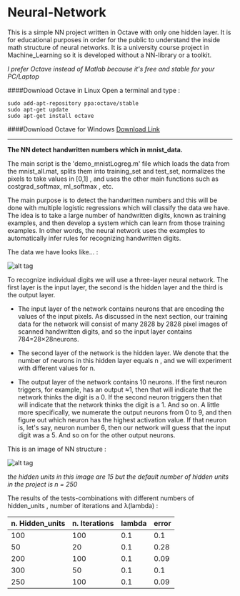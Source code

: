 # Neural-Network

This is a simple NN project written in Octave with only one hidden layer. 
It is for educational purposes in order for the public to understand the inside math structure of neural networks. It is a university course project in Machine_Learning so it is developed without a NN-library or a toolkit. 

*I prefer Octave instead of Matlab because it's free and stable for your PC/Laptop*

####Download Octave in Linux
Open a terminal and type :
```
sudo add-apt-repository ppa:octave/stable
sudo apt-get update
sudo apt-get install octave
```

####Download Octave for Windows
[Download Link](https://ftp.gnu.org/gnu/octave/windows/)

----

**The NN detect handwritten numbers which in mnist_data.**

The main script is the 'demo_mnistLogreg.m' file which loads the data from the mnist_all.mat, splits them into training_set and test_set, normalizes the pixels to take values in [0,1] , and uses the other main functions such as costgrad_softmax, ml_softmax , etc.

The main purpose is to detect the handwritten numbers and this will be done with multiple logistic regressions which will classify the data we have. The idea is to take a large number of handwritten digits, known as training examples, and then develop a system which can learn from those training examples. In other words, the neural network uses the examples to automatically infer rules for recognizing handwritten digits.

The data we have looks like... :

![alt tag](http://neuralnetworksanddeeplearning.com/images/mnist_100_digits.png)


To recognize individual digits we will use a three-layer neural network. 
The first layer is the input layer, the second is the hidden layer and the third is the output layer. 

* The input layer of the network contains neurons that are encoding the values of the input pixels. As discussed in the next section, our training data for the network will consist of many 2828 by 2828 pixel images of scanned handwritten digits, and so the input layer contains 784=28×28neurons. 

* The second layer of the network is the hidden layer. We denote that the number of neurons in this hidden layer equals n , and we will experiment with different values for n.

* The output layer of the network contains 10 neurons. If the first neuron triggers, for example, has an output ≈1, then that will indicate that the network thinks the digit is a 0. If the second neuron triggers then that will indicate that the network thinks the digit is a 1. And so on. A little more specifically, we numerate the output neurons from 0 to 9, and then figure out which neuron has the highest activation value. If that neuron is, let's say, neuron number 6, then our network will guess that the input digit was a 5. And so on for the other output neurons.

This is an image of NN structure :

![alt tag](http://neuralnetworksanddeeplearning.com/images/tikz12.png)


*the hidden units in this image are 15 but the default number of hidden units in the project is n = 250*

The results of the tests-combinations with different numbers of hidden_units , number of iterations and λ(lambda) :

n. Hidden_units | n. Iterations | lambda | **error**
----------------|---------------|--------|------------
100             |   100         |  0.1   |  0.1
50              | 20            |0.1     |0.28
200             | 100           | 0.1    | 0.09
300             | 50            | 0.1    | 0.1
250             | 100           | 0.1    | 0.09



